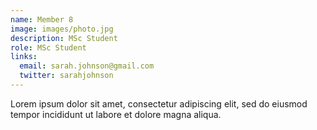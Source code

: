 ```yaml
---
name: Member 8
image: images/photo.jpg
description: MSc Student
role: MSc Student
links:
  email: sarah.johnson@gmail.com
  twitter: sarahjohnson
---
```


Lorem ipsum dolor sit amet, consectetur adipiscing elit, sed do eiusmod tempor incididunt ut labore et dolore magna aliqua.
